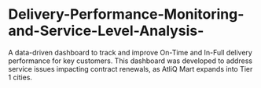 # Delivery-Performance-Monitoring-and-Service-Level-Analysis-
A data-driven dashboard to track and improve On-Time and In-Full delivery performance for key customers. This dashboard was developed to address service issues impacting contract renewals, as AtliQ Mart expands into Tier 1 cities.
